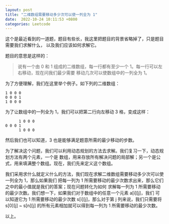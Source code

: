 ```yaml
---
layout: post
title: "二维数组需要移动多少次可以使一列全为 1"
date:  2022-10-24 10:11:53 +0800
categories: Leetcode
---
```


这个是最近看到的一道题，题目有些长，我这里把题目的背景省略掉了，只是题目需要我们求解什么，
以及我们应该如何求解它。

题目的意思是这样的：
> 说有一个由 0 和 1 组成的二维数组，每一行都有至少一个 1。每一行可以左右移动，现在问我们最少需要
移动几次可以使数组中的一列全为 1。

为了方便理解，我们在这里举个例子。如下列的二维数组：
```
1 0 0 0
0 0 0 1
1 0 0 0
```

为了让数组中的一列全为 1，我们可以把第二行向左移动 3 格，变成这样：
```
      1 0 0 0
0 0 0 1
      1 0 0 0
```

然后我们也可以知道，3 也是能够满足题意所需的最少移动的步数。

为了解决这个问题，我们可以利用动态规划的方法去求解。我们复习一下，动态规划方法有两个元素，一个是
数组，用来存放所有解决问题的局部解；另一个是公式，用来填满整个数组。现在，我们先来定义这个数组。

我们采用求什么就定义什么的方法，我们现在求解二维数组需要移动多少次可以使一列全为 1，那么如果我们
把每一列为 1 所需要移动的最少次数求出来，那么它们之中的最小值就是我们的答案；现在问题转化为如何
求解每一列为 1 所需要移动的最少次数。我们想一下，如果我们对于数组中的任意一个元素 a[i][j]，我们
可以知道它为 1 所需要移动的最少次数 s[i][j]，那么对于第 j 列来说，我们只需要将 s[0][j] ~ s[n][j]
 的所有元素相加就可以得到每一列为 1 所需要移动的最少次数。

以上。
